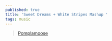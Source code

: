 ```yaml
---
published: true
title: 'Sweet Dreams + White Stripes Mashup '
tags: music
---
```

>  [Pomplamoose](https://www.youtube.com/watch?v=hmLBSCiEoas)
